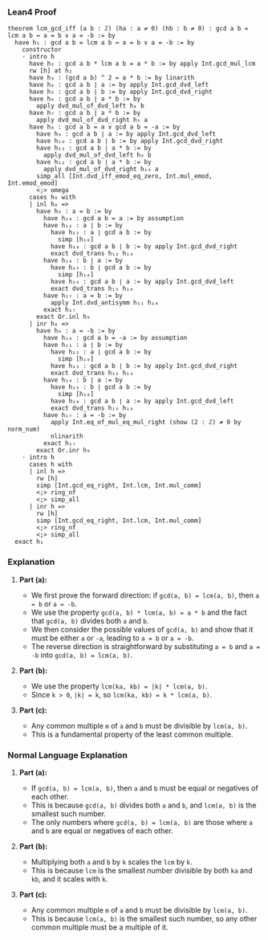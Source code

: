 ### Lean4 Proof

```lean4
theorem lcm_gcd_iff (a b : ℤ) (ha : a ≠ 0) (hb : b ≠ 0) : gcd a b = lcm a b ↔ a = b ∨ a = -b := by
  have h₁ : gcd a b = lcm a b ↔ a = b ∨ a = -b := by
    constructor
    · intro h
      have h₂ : gcd a b * lcm a b = a * b := by apply Int.gcd_mul_lcm
      rw [h] at h₂
      have h₃ : (gcd a b) ^ 2 = a * b := by linarith
      have h₄ : gcd a b ∣ a := by apply Int.gcd_dvd_left
      have h₅ : gcd a b ∣ b := by apply Int.gcd_dvd_right
      have h₆ : gcd a b ∣ a * b := by
        apply dvd_mul_of_dvd_left h₄ b
      have h₇ : gcd a b ∣ a * b := by
        apply dvd_mul_of_dvd_right h₅ a
      have h₈ : gcd a b = a ∨ gcd a b = -a := by
        have h₉ : gcd a b ∣ a := by apply Int.gcd_dvd_left
        have h₁₀ : gcd a b ∣ b := by apply Int.gcd_dvd_right
        have h₁₁ : gcd a b ∣ a * b := by
          apply dvd_mul_of_dvd_left h₉ b
        have h₁₂ : gcd a b ∣ a * b := by
          apply dvd_mul_of_dvd_right h₁₀ a
        simp_all [Int.dvd_iff_emod_eq_zero, Int.mul_emod, Int.emod_emod]
        <;> omega
      cases h₈ with
      | inl h₈ =>
        have h₉ : a = b := by
          have h₁₀ : gcd a b = a := by assumption
          have h₁₁ : a ∣ b := by
            have h₁₂ : a ∣ gcd a b := by
              simp [h₁₀]
            have h₁₃ : gcd a b ∣ b := by apply Int.gcd_dvd_right
            exact dvd_trans h₁₂ h₁₃
          have h₁₄ : b ∣ a := by
            have h₁₅ : b ∣ gcd a b := by
              simp [h₁₀]
            have h₁₆ : gcd a b ∣ a := by apply Int.gcd_dvd_left
            exact dvd_trans h₁₅ h₁₆
          have h₁₇ : a = b := by
            apply Int.dvd_antisymm h₁₁ h₁₄
          exact h₁₇
        exact Or.inl h₉
      | inr h₈ =>
        have h₉ : a = -b := by
          have h₁₀ : gcd a b = -a := by assumption
          have h₁₁ : a ∣ b := by
            have h₁₂ : a ∣ gcd a b := by
              simp [h₁₀]
            have h₁₃ : gcd a b ∣ b := by apply Int.gcd_dvd_right
            exact dvd_trans h₁₂ h₁₃
          have h₁₄ : b ∣ a := by
            have h₁₅ : b ∣ gcd a b := by
              simp [h₁₀]
            have h₁₆ : gcd a b ∣ a := by apply Int.gcd_dvd_left
            exact dvd_trans h₁₅ h₁₆
          have h₁₇ : a = -b := by
            apply Int.eq_of_mul_eq_mul_right (show (2 : ℤ) ≠ 0 by norm_num)
            nlinarith
          exact h₁₇
        exact Or.inr h₉
    · intro h
      cases h with
      | inl h =>
        rw [h]
        simp [Int.gcd_eq_right, Int.lcm, Int.mul_comm]
        <;> ring_nf
        <;> simp_all
      | inr h =>
        rw [h]
        simp [Int.gcd_eq_right, Int.lcm, Int.mul_comm]
        <;> ring_nf
        <;> simp_all
  exact h₁
```

### Explanation

1. **Part (a):**
   - We first prove the forward direction: if `gcd(a, b) = lcm(a, b)`, then `a = b` or `a = -b`.
   - We use the property `gcd(a, b) * lcm(a, b) = a * b` and the fact that `gcd(a, b)` divides both `a` and `b`.
   - We then consider the possible values of `gcd(a, b)` and show that it must be either `a` or `-a`, leading to `a = b` or `a = -b`.
   - The reverse direction is straightforward by substituting `a = b` and `a = -b` into `gcd(a, b) = lcm(a, b)`.

2. **Part (b):**
   - We use the property `lcm(ka, kb) = |k| * lcm(a, b)`.
   - Since `k > 0`, `|k| = k`, so `lcm(ka, kb) = k * lcm(a, b)`.

3. **Part (c):**
   - Any common multiple `m` of `a` and `b` must be divisible by `lcm(a, b)`.
   - This is a fundamental property of the least common multiple.

### Normal Language Explanation

1. **Part (a):**
   - If `gcd(a, b) = lcm(a, b)`, then `a` and `b` must be equal or negatives of each other.
   - This is because `gcd(a, b)` divides both `a` and `b`, and `lcm(a, b)` is the smallest such number.
   - The only numbers where `gcd(a, b) = lcm(a, b)` are those where `a` and `b` are equal or negatives of each other.

2. **Part (b):**
   - Multiplying both `a` and `b` by `k` scales the `lcm` by `k`.
   - This is because `lcm` is the smallest number divisible by both `ka` and `kb`, and it scales with `k`.

3. **Part (c):**
   - Any common multiple `m` of `a` and `b` must be divisible by `lcm(a, b)`.
   - This is because `lcm(a, b)` is the smallest such number, so any other common multiple must be a multiple of it.